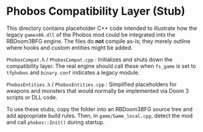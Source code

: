 # Phobos Compatibility Layer (Stub)

This directory contains placeholder C++ code intended to illustrate how the
legacy `gamex86.dll` of the Phobos mod could be integrated into the
RBDoom3BFG engine. The files do **not** compile as-is; they merely outline
where hooks and custom entities might be added.

`PhobosCompat.h` / `PhobosCompat.cpp`
: Initializes and shuts down the compatibility layer. The real engine
  should call these when `fs_game` is set to `tfphobos` and `binary.conf`
  indicates a legacy module.

`PhobosEntities.h` / `PhobosEntities.cpp`
: Simplified placeholders for weapons and monsters that would normally be
  implemented via Doom 3 scripts or DLL code.

To use these stubs, copy the folder into an RBDoom3BFG source tree and add
appropriate build rules. Then, in `game/Game_local.cpp`, detect the mod and
call `phobos::Init()` during startup.
